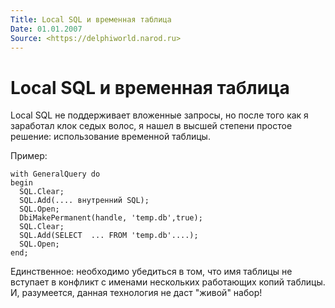 ```yaml
---
Title: Local SQL и временная таблица
Date: 01.01.2007
Source: <https://delphiworld.narod.ru>
---
```



Local SQL и временная таблица
=============================

Local SQL не поддерживает вложенные запросы, но после того как я
заработал клок седых волос, я нашел в высшей степени простое решение:
использование временной таблицы.

Пример:

    with GeneralQuery do
    begin
      SQL.Clear;
      SQL.Add(.... внутренний SQL);
      SQL.Open;
      DbiMakePermanent(handle, 'temp.db',true);
      SQL.Clear;
      SQL.Add(SELECT  ... FROM 'temp.db'....);
      SQL.Open;
    end;

Единственное: необходимо убедиться в том, что имя таблицы не вступает в
конфликт с именами нескольких работающих копий таблицы. И, разумеется,
данная технология не даст "живой" набор!


